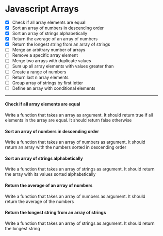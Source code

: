 # Javascript Arrays

- [x] Check if all array elements are equal
- [x] Sort an array of numbers in descending order
- [x] Sort an array of strings alphabetically
- [x] Return the average of an array of numbers
- [x] Return the longest string from an array of strings
- [ ] Merge an arbitrary number of arrays
- [ ] Remove a specific array element
- [ ] Merge two arrays with duplicate values
- [ ] Sum up all array elements with values greater than
- [ ] Create a range of numbers
- [ ] Return last n array elements
- [ ] Group array of strings by first letter
- [ ] Define an array with conditional elements

***

#### Check if all array elements are equal
Write a function that takes an array as argument. It should return true if all elements in the array are equal. It should return false otherwise

#### Sort an array of numbers in descending order
Write a function that takes an array of numbers as argument. It should return an array with the numbers sorted in descending order

#### Sort an array of strings alphabetically
Write a function that takes an array of strings as argument. It should return the array with its values sorted alphabetically

#### Return the average of an array of numbers
Write a function that takes an array of numbers as argument. It should return the average of the numbers

#### Return the longest string from an array of strings
Write a function that takes an array of strings as argument. It should return the longest string